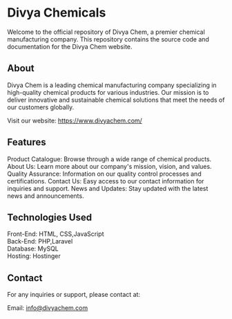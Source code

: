 # Divya Chemicals
Welcome to the official repository of Divya Chem, a premier chemical manufacturing company. This repository contains the source code and documentation for the Divya Chem website.

## About 

Divya Chem is a leading chemical manufacturing company specializing in high-quality chemical products for various industries. Our mission is to deliver innovative and sustainable chemical solutions that meet the needs of our customers globally.

Visit our website: https://www.divyachem.com/

## Features 
Product Catalogue: Browse through a wide range of chemical products. About Us: Learn more about our company's mission, vision, and values. Quality Assurance: Information on our quality control processes and certifications. Contact Us: Easy access to our contact information for inquiries and support. News and Updates: Stay updated with the latest news and announcements.

## Technologies Used
Front-End: HTML, CSS,JavaScript  
Back-End: PHP,Laravel  
Database: MySQL  
Hosting: Hostinger

## Contact 

For any inquiries or support, please contact at:

Email: info@divyachem.com
